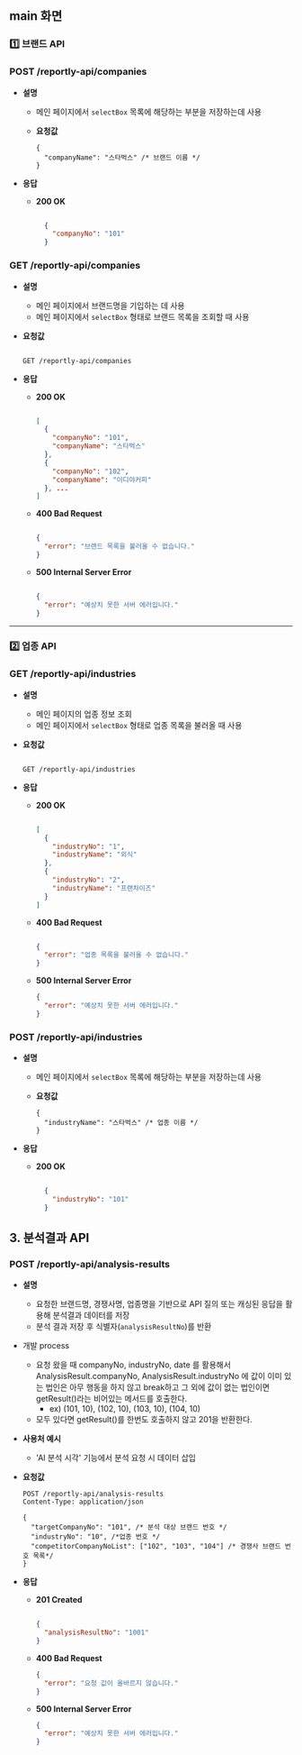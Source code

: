 ## main 화면

### 1️⃣ 브랜드 API


### **POST /reportly-api/companies**
- **설명**
    - 메인 페이지에서 `selectBox` 목록에 해당하는 부분을 저장하는데 사용
  - **요청값**

      ```
      {
        "companyName": "스타벅스" /* 브랜드 이름 */
      }   
      ```

- **응답**
    - **200 OK**

        ```json
       
          {
            "companyNo": "101"
          }
        
        ```

### **GET /reportly-api/companies**

- **설명**
    - 메인 페이지에서 브랜드명을 기입하는 데 사용
    - 메인 페이지에서 `selectBox` 형태로 브랜드 목록을 조회할 때 사용
- **요청값**
    
    ```
    
    GET /reportly-api/companies
    ```
    
- **응답**
    - **200 OK**
        
        ```json
        
        [
          {
            "companyNo": "101",
            "companyName": "스타벅스"
          },
          {
            "companyNo": "102",
            "companyName": "이디야커피"
          }, ...
        ]
        
        ```
        
    - **400 Bad Request**
        
        ```json
        
        {
          "error": "브랜드 목록을 불러올 수 없습니다."
        } 
        ```
        
    - **500 Internal Server Error**
        
        ```json
        
        {
          "error": "예상치 못한 서버 에러입니다."
        }
        
        ```
        

---

### 2️⃣ 업종 API

### **GET /reportly-api/industries**

- **설명**
    - 메인 페이지의 업종 정보 조회
    - 메인 페이지에서 `selectBox` 형태로 업종 목록을 불러올 때 사용
- **요청값**
    
    ```
    
    GET /reportly-api/industries
    ```
    
- **응답**
    - **200 OK**
        
        ```json
        
        [
          {
            "industryNo": "1",
            "industryName": "외식"
          },
          {
            "industryNo": "2",
            "industryName": "프랜차이즈"
          }
        ]
        
        ```
        
    - **400 Bad Request**
        
        ```json
        
        {
          "error": "업종 목록을 불러올 수 없습니다."
        }
        
        ```
        
    - **500 Internal Server Error**
        
        ```json
        {
          "error": "예상치 못한 서버 에러입니다."
        }
        ```
### **POST /reportly-api/industries**
- **설명**
    - 메인 페이지에서 `selectBox` 목록에 해당하는 부분을 저장하는데 사용
    - **요청값**

        ```
        {
          "industryName": "스타벅스" /* 업종 이름 */
        }   
        ```

- **응답**
    - **200 OK**

        ```json
       
          {
            "industryNo": "101"
          }
        
        ```        

## 3. 분석결과 API

### **POST /reportly-api/analysis-results**

- **설명**
    - 요청한 브랜드명, 경쟁사명, 업종명을 기반으로 API 질의 또는 캐싱된 응답을 활용해 분석결과 데이터를 저장
    - 분석 결과 저장 후 식별자(`analysisResultNo`)를 반환
- 개발 process
    - 요청 왔을 때 companyNo, industryNo, date 를 활용해서  AnalysisResult.companyNo, AnalysisResult.industryNo   에 값이 이미 있는 법인은 아무 행동을 하지 않고 break하고 그 외에 값이 없는 법인이면 getResult()라는 비어있는 메서드를 호출한다.
        - ex) (101, 10), (102, 10), (103, 10), (104, 10)
    - 모두 있다면 getResult()를 한번도 호출하지 않고 201을 반환한다.
- **사용처 예시**
    - 'AI 분석 시각' 기능에서 분석 요청 시 데이터 삽입
- **요청값**
    
    ```
    POST /reportly-api/analysis-results
    Content-Type: application/json
    
    {
      "targetCompanyNo": "101", /* 분석 대상 브랜드 번호 */
      "industryNo": "10", /*업종 번호 */
      "competitorCompanyNoList": ["102", "103", "104"] /* 경쟁사 브랜드 번호 목록*/
    }
    ```
    
- **응답**
    - **201 Created**
        
        ```json
        
        {
          "analysisResultNo": "1001"
        }
        ```
        
    - **400 Bad Request**
        
        ```json
        {
          "error": "요청 값이 올바르지 않습니다."
        }
        ```
        
    - **500 Internal Server Error**
        
        ```json
        {
          "error": "예상치 못한 서버 에러입니다."
        }
        ```